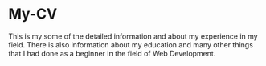 # My-CV
This is my some of the detailed information and about my experience in my field. There is also information about my education and many other things that I had done as a beginner in the field of Web Development.
